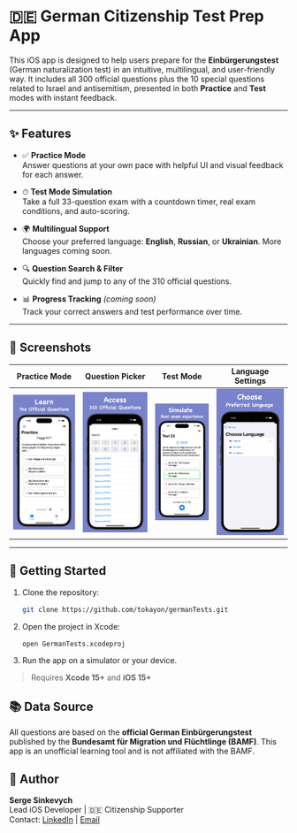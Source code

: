 # 🇩🇪 German Citizenship Test Prep App

This iOS app is designed to help users prepare for the **Einbürgerungstest** (German naturalization test) in an intuitive, multilingual, and user-friendly way. It includes all 300 official questions plus the 10 special questions related to Israel and antisemitism, presented in both **Practice** and **Test** modes with instant feedback.

---

## ✨ Features

- ✅ **Practice Mode**  
  Answer questions at your own pace with helpful UI and visual feedback for each answer.

- ⏱ **Test Mode Simulation**  
  Take a full 33-question exam with a countdown timer, real exam conditions, and auto-scoring.

- 🌍 **Multilingual Support**  
  Choose your preferred language: **English**, **Russian**, or **Ukrainian**. More languages coming soon.

- 🔍 **Question Search & Filter**  
  Quickly find and jump to any of the 310 official questions.

- 📊 **Progress Tracking** *(coming soon)*  
  Track your correct answers and test performance over time.

---

## 📱 Screenshots

| Practice Mode | Question Picker | Test Mode | Language Settings |
|---------------|------------------|-----------|--------------------|
| ![Practice](screenshots/screen1.jpg) | ![Picker](screenshots/screen2.jpg) | ![Test](screenshots/screen3.jpg) | ![Language](screenshots/screen4.jpg) |

---

## 🚀 Getting Started

1. Clone the repository:
   ```bash
   git clone https://github.com/tokayon/germanTests.git
   ```

2. Open the project in Xcode:
   ```bash
   open GermanTests.xcodeproj
   ```

3. Run the app on a simulator or your device.

> Requires **Xcode 15+** and **iOS 15+**

## 📚 Data Source

All questions are based on the **official German Einbürgerungstest** published by the **Bundesamt für Migration und Flüchtlinge (BAMF)**. This app is an unofficial learning tool and is not affiliated with the BAMF.

## 👤 Author

**Serge Sinkevych**  
Lead iOS Developer | 🇩🇪 Citizenship Supporter  
Contact: [LinkedIn](https://www.linkedin.com/in/sergesinkevych) | [Email](mailto:sergesinkevych@gmail.com)
